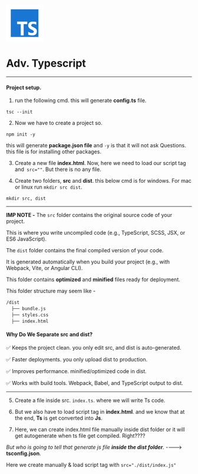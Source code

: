 ![alt text](image.png)

# Adv. Typescript

<hr>

#### Project setup.

1. run the following cmd. this will generate **config.ts** file.

```
tsc --init
```

2. Now we have to create a project so.

```
npm init -y
```

this will generate **package.json file** and `-y` is that it will not ask Questions. this file is for installing other packages.

3. Create a new file **index.html**.
   Now, here we need to load our script tag and` src=""`.
   But there is no any file.

4. Create two folders, **src** and **dist**.
   this below cmd is for windows.
   For mac or linux run `mkdir src dist`.

```
mkdir src, dist
```

<hr>

**IMP NOTE -**
The `src` folder contains the original source code of your project.

This is where you write uncompiled code (e.g., TypeScript, SCSS, JSX, or ES6 JavaScript).

The `dist` folder contains the final compiled version of your code.

It is generated automatically when you build your project (e.g., with Webpack, Vite, or Angular CLI).

This folder contains **optimized** and **minified** files ready for deployment.

This folder structure may seem like -

```bash
/dist
  ├── bundle.js
  ├── styles.css
  ├── index.html
```

#### Why Do We Separate src and dist?

✅ Keeps the project clean. you only edit src, and dist is auto-generated.

✅ Faster deployments. you only upload dist to production.

✅ Improves performance. minified/optimized code in dist.

✅ Works with build tools. Webpack, Babel, and TypeScript output to dist.

<hr>

5. Create a file inside src. `index.ts`.
   where we will write Ts code.

6. But we also have to load script tag in **index.html**. and we know that at the end, **Ts** is get converted into **Js**.

7. Here, we can create index.html file manually inside dist folder or it will get autogenerate when ts file get compiled. Right????

_But who is going to tell that generate js file **inside the dist folder**._
----> **tsconfig.json**.

Here we create manually & load script tag with `src="./dist/index.js"`
